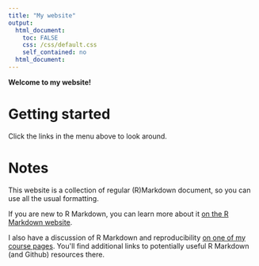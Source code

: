 ```yaml
---
title: "My website"
output: 
  html_document:
    toc: FALSE
    css: /css/default.css
    self_contained: no
  html_document:
---
```


<link rel="stylesheet" type="text/css" media="all" href="/css/default.css" />

**Welcome to my website!**


# Getting started

Click the links in the menu above to look around.


# Notes

This website is a collection of regular (R)Markdown document, so you can use all the usual formatting.

If you are new to R Markdown, you can learn more about it [on the R Markdown website](https://rmarkdown.rstudio.com/). 

I also have a discussion of R Markdown and reproducibility [on one of my course pages](https://andreashandel.github.io/MADAcourse/1e_ToolsforReproducibility.html). You'll find additional links to potentially useful R Markdown (and Github) resources there.


